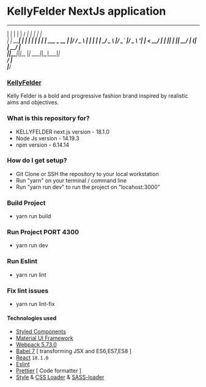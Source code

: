 # KellyFelder NextJs application #

  _        _ _        __     _     _           
 | |      | | |      / _|   | |   | |          
 | | _____| | |_   _| |_ ___| | __| | ___ _ __ 
 | |/ / _ \ | | | | |  _/ _ \ |/ _` |/ _ \ '__|
 |   <  __/ | | |_| | ||  __/ | (_| |  __/ |   
 |_|\_\___|_|_|\__, |_| \___|_|\__,_|\___|_|   
                __/ |                          
               |___/                                                                       
                                                                                         
### [KellyFelder](www.kellyfelder.com)
Kelly Felder is a bold and progressive fashion brand inspired by realistic aims and objectives.

### What is this repository for? ###

* KELLYFELDER next.js version - 18.1.0
* Node Js version - 14.19.3
* npm version - 6.14.14

### How do I get setup? ###

* Git Clone or SSH the repository to your local workstation
* Run "yarn" on your terminal / command line
* Run "yarn run dev" to run the project on "locahost:3000"

### Build Project ###

* yarn run build
### Run Project PORT 4300 ###

* yarn run dev

### Run Eslint ###

* yarn run lint

### Fix lint issues ###

* yarn run lint-fix

#### Technologies used
- [Styled Components](https://styled-components.com/)
- [Material UI Framework](https://mui.com/)
- [Webpack 5.73.0](https://github.com/webpack/webpack)
- [Babel 7](https://github.com/babel/babel) [ transforming JSX and ES6,ES7,ES8 ]
- [React](https://github.com/facebook/react) `18.1.0`
- [Eslint](https://github.com/eslint/eslint/)
- [Prettier](https://github.com/prettier/prettier) [ Code formatter ]
- [Style](https://github.com/webpack-contrib/style-loader) & [CSS Loader](https://github.com/webpack-contrib/css-loader) & [SASS-loader](https://github.com/webpack-contrib/sass-loader)
